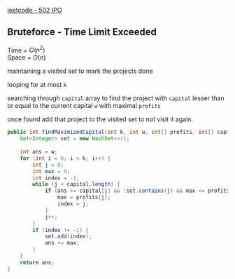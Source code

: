 [leetcode - 502 IPO](https://leetcode.com/problems/ipo/description/?envType=study-plan-v2&envId=top-interview-150)

## Bruteforce - Time Limit Exceeded

Time = $O(n^{2})$  
Space = $O(n)$

maintaining a visited set to mark the projects done

looping for at most `k`

searching through `capital` array to find the project with `capital` lesser than or equal to the current capital `w` with maximal `profits`

once found add that project to the visited set to not visit it again.

```java
public int findMaximizedCapital(int k, int w, int[] profits, int[] capital) {
    Set<Integer> set = new HashSet<>();
    
    int ans = w;
    for (int i = 0; i < k; i++) {
        int j = 0;
        int max = 0;
        int index = -1;
        while (j < capital.length) {
            if (ans >= capital[j] && !set.contains(j) && max <= profits[j]) {
                max = profits[j];
                index = j;
            }
            j++;
        }
        if (index != -1) {
            set.add(index);
            ans += max;
        }
    }
    return ans;
}
```